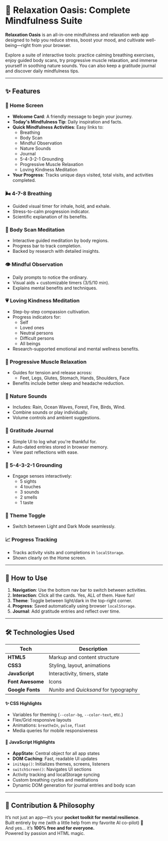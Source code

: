 # 🌿 Relaxation Oasis: Complete Mindfulness Suite

**Relaxation Oasis** is an all-in-one mindfulness and relaxation web app designed to help you reduce stress, boost your mood, and cultivate well-being—right from your browser.  

Explore a suite of interactive tools: practice calming breathing exercises, enjoy guided body scans, try progressive muscle relaxation, and immerse yourself in soothing nature sounds. You can also keep a gratitude journal and discover daily mindfulness tips.

---

## ✨ Features

### 🏡 Home Screen
- **Welcome Card**: A friendly message to begin your journey.
- **Today's Mindfulness Tip**: Daily inspiration and facts.
- **Quick Mindfulness Activities**: Easy links to:
  - Breathing
  - Body Scan
  - Mindful Observation
  - Nature Sounds
  - Journal
  - 5-4-3-2-1 Grounding
  - Progressive Muscle Relaxation
  - Loving Kindness Meditation
- **Your Progress**: Tracks unique days visited, total visits, and activities completed.

### 🌬️ 4-7-8 Breathing
- Guided visual timer for inhale, hold, and exhale.
- Stress-to-calm progression indicator.
- Scientific explanation of its benefits.

### 🧠 Body Scan Meditation
- Interactive guided meditation by body regions.
- Progress bar to track completion.
- Backed by research with detailed insights.

### 👁️ Mindful Observation
- Daily prompts to notice the ordinary.
- Visual aids + customizable timers (3/5/10 min).
- Explains mental benefits and techniques.

### 💗 Loving Kindness Meditation
- Step-by-step compassion cultivation.
- Progress indicators for:
  - Self
  - Loved ones
  - Neutral persons
  - Difficult persons
  - All beings
- Research-supported emotional and mental wellness benefits.

### 💪 Progressive Muscle Relaxation
- Guides for tension and release across:
  - Feet, Legs, Glutes, Stomach, Hands, Shoulders, Face
- Benefits include better sleep and headache reduction.

### 🌲 Nature Sounds
- Includes: Rain, Ocean Waves, Forest, Fire, Birds, Wind.
- Combine sounds or play individually.
- Volume controls and ambient suggestions.

### 🙏 Gratitude Journal
- Simple UI to log what you're thankful for.
- Auto-dated entries stored in browser memory.
- View past reflections with ease.

### 🧘 5-4-3-2-1 Grounding
- Engage senses interactively:
  - 5 sights
  - 4 touches
  - 3 sounds
  - 2 smells
  - 1 taste

### 🎨 Theme Toggle
- Switch between Light and Dark Mode seamlessly.

### 📈 Progress Tracking
- Tracks activity visits and completions in `localStorage`.
- Shown clearly on the Home screen.

---

## 🚀 How to Use

1. **Navigation**: Use the bottom nav bar to switch between activities.
2. **Interaction**: Click all the cards. Yes, ALL of them. Have fun!
3. **Theme**: Toggle between light/dark in the top-right corner.
4. **Progress**: Saved automatically using browser `localStorage`.
5. **Journal**: Add gratitude entries and reflect over time.

---

## 🛠️ Technologies Used

| Tech | Description |
|------|-------------|
| **HTML5** | Markup and content structure |
| **CSS3** | Styling, layout, animations |
| **JavaScript** | Interactivity, timers, state |
| **Font Awesome** | Icons |
| **Google Fonts** | *Nunito* and *Quicksand* for typography |

#### ✨ CSS Highlights
- Variables for theming (`--color-bg`, `--color-text`, etc.)
- Flex/Grid responsive layouts
- Animations: `breatheIn`, `pulse`, `float`
- Media queries for mobile responsiveness

#### 🧠 JavaScript Highlights
- **AppState**: Central object for all app states
- **DOM Caching**: Fast, readable UI updates
- `initApp()`: Initializes themes, screens, listeners
- `switchScreen()`: Navigates UI sections
- Activity tracking and localStorage syncing
- Custom breathing cycles and meditations
- Dynamic DOM generation for journal entries and body scan

---

## 💖 Contribution & Philosophy

It’s not just an app—it’s your **pocket toolkit for mental resilience**.  
Built entirely by me (with a little help from my favorite AI co-pilot) 💫  
And yes... it’s **100% free and for everyone.**  
Powered by passion and HTML magic. 
